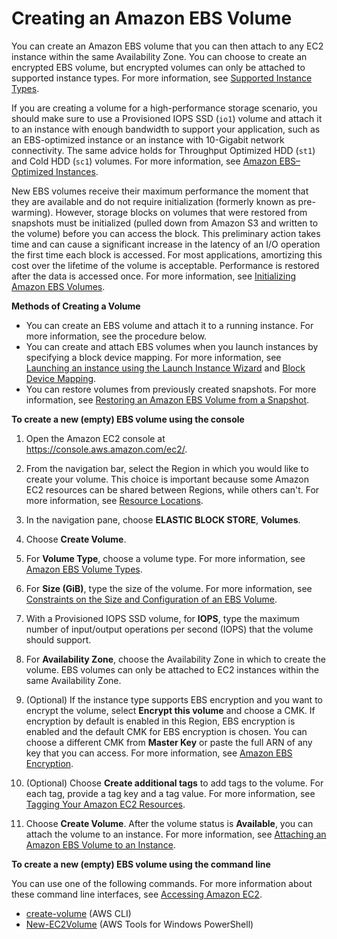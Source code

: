 # Creating an Amazon EBS Volume<a name="ebs-creating-volume"></a>

You can create an Amazon EBS volume that you can then attach to any EC2 instance within the same Availability Zone\. You can choose to create an encrypted EBS volume, but encrypted volumes can only be attached to supported instance types\. For more information, see [Supported Instance Types](EBSEncryption.md#EBSEncryption_supported_instances)\.

If you are creating a volume for a high\-performance storage scenario, you should make sure to use a Provisioned IOPS SSD \(`io1`\) volume and attach it to an instance with enough bandwidth to support your application, such as an EBS\-optimized instance or an instance with 10\-Gigabit network connectivity\. The same advice holds for Throughput Optimized HDD \(`st1`\) and Cold HDD \(`sc1`\) volumes\. For more information, see [Amazon EBS–Optimized Instances](ebs-optimized.md)\.

New EBS volumes receive their maximum performance the moment that they are available and do not require initialization \(formerly known as pre\-warming\)\. However, storage blocks on volumes that were restored from snapshots must be initialized \(pulled down from Amazon S3 and written to the volume\) before you can access the block\. This preliminary action takes time and can cause a significant increase in the latency of an I/O operation the first time each block is accessed\. For most applications, amortizing this cost over the lifetime of the volume is acceptable\. Performance is restored after the data is accessed once\. For more information, see [Initializing Amazon EBS Volumes](ebs-initialize.md)\.

**Methods of Creating a Volume**
+ You can create an EBS volume and attach it to a running instance\. For more information, see the procedure below\.
+ You can create and attach EBS volumes when you launch instances by specifying a block device mapping\. For more information, see [Launching an instance using the Launch Instance Wizard](launching-instance.md) and [Block Device Mapping](block-device-mapping-concepts.md)\.
+ You can restore volumes from previously created snapshots\. For more information, see [Restoring an Amazon EBS Volume from a Snapshot](ebs-restoring-volume.md)\.

**To create a new \(empty\) EBS volume using the console**

1. Open the Amazon EC2 console at [https://console\.aws\.amazon\.com/ec2/](https://console.aws.amazon.com/ec2/)\.

1. From the navigation bar, select the Region in which you would like to create your volume\. This choice is important because some Amazon EC2 resources can be shared between Regions, while others can't\. For more information, see [Resource Locations](resources.md)\.

1. In the navigation pane, choose **ELASTIC BLOCK STORE**, **Volumes**\.

1. Choose **Create Volume**\.

1. For **Volume Type**, choose a volume type\. For more information, see [Amazon EBS Volume Types](ebs-volume-types.md)\.

1. For **Size \(GiB\)**, type the size of the volume\. For more information, see [Constraints on the Size and Configuration of an EBS Volume](volume_constraints.md)\.

1. With a Provisioned IOPS SSD volume, for **IOPS**, type the maximum number of input/output operations per second \(IOPS\) that the volume should support\.

1. For **Availability Zone**, choose the Availability Zone in which to create the volume\. EBS volumes can only be attached to EC2 instances within the same Availability Zone\.

1. \(Optional\) If the instance type supports EBS encryption and you want to encrypt the volume, select **Encrypt this volume** and choose a CMK\. If encryption by default is enabled in this Region, EBS encryption is enabled and the default CMK for EBS encryption is chosen\. You can choose a different CMK from **Master Key** or paste the full ARN of any key that you can access\. For more information, see [Amazon EBS Encryption](EBSEncryption.md)\.

1. \(Optional\) Choose **Create additional tags** to add tags to the volume\. For each tag, provide a tag key and a tag value\. For more information, see [Tagging Your Amazon EC2 Resources](Using_Tags.md)\.

1. Choose **Create Volume**\. After the volume status is **Available**, you can attach the volume to an instance\. For more information, see [Attaching an Amazon EBS Volume to an Instance](ebs-attaching-volume.md)\.

**To create a new \(empty\) EBS volume using the command line**

You can use one of the following commands\. For more information about these command line interfaces, see [Accessing Amazon EC2](concepts.md#access-ec2)\.
+ [create\-volume](https://docs.aws.amazon.com/cli/latest/reference/ec2/create-volume.html) \(AWS CLI\)
+ [New\-EC2Volume](https://docs.aws.amazon.com/powershell/latest/reference/items/New-EC2Volume.html) \(AWS Tools for Windows PowerShell\)